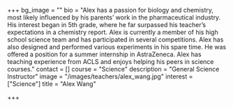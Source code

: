 +++
bg_image = ""
bio = "Alex has a passion for biology and chemistry, most likely influenced by his parents’ work in the pharmaceutical industry. His interest began in 5th grade, where he far surpassed his teacher’s expectations in a chemistry report. Alex is currently a member of his high school science team and has participated in several competitions. Alex has also designed and performed various experiments in his spare time. He was offered a position for a summer internship in AstraZeneca. Alex has teaching experience from ACLS and enjoys helping his peers in science courses."
contact = []
course = "Science"
description = "General Science Instructor"
image = "/images/teachers/alex_wang.jpg"
interest = ["Science"]
title = "Alex Wang"

+++
